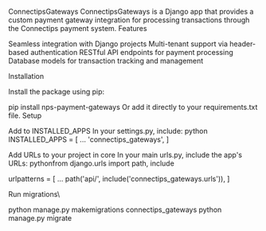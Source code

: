 ConnectipsGateways
ConnectipsGateways is a Django app that provides a custom payment gateway integration for processing transactions through the Connectips payment system.
Features

Seamless integration with Django projects
Multi-tenant support via header-based authentication
RESTful API endpoints for payment processing
Database models for transaction tracking and management

Installation

Install the package using pip:

pip install nps-payment-gateways
Or add it directly to your requirements.txt file.
Setup

Add to INSTALLED_APPS
In your settings.py, include:
python
INSTALLED_APPS = [
...
'connectips_gateways',
]

Add URLs to your project in core
In your main urls.py, include the app's URLs:
pythonfrom django.urls import path, include

urlpatterns = [
...
path('api/', include('connectips_gateways.urls')),
]

Run migrations\

<!-- Migrate in tenant  -->

python manage.py makemigrations connectips_gateways
python manage.py migrate
